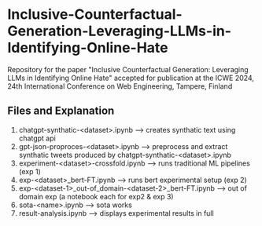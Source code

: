 # Inclusive-Counterfactual-Generation-Leveraging-LLMs-in-Identifying-Online-Hate

Repository for the paper "Inclusive Counterfactual Generation: Leveraging LLMs in Identifying Online Hate" accepted for publication at the ICWE 2024, 24th International Conference on Web Engineering, Tampere, Finland


## Files and Explanation

1. chatgpt-synthatic-\<dataset>.ipynb --> creates synthatic text using chatgpt api
2. gpt-json-proproces-\<dataset>.ipynb --> preprocess and extract synthatic tweets produced by chatgpt-synthatic-\<dataset>.ipynb
3. experiment-\<dataset>-crossfold.ipynb --> runs traditional ML pipelines (exp 1)
4. exp-\<dataset>_bert-FT.ipynb --> runs bert experimental setup (exp 2)
5. exp-\<dataset-1>_out-of_domain-\<dataset-2>_bert-FT.ipynb --> out of domain exp (a notebook each for exp2 & exp 3)
6. sota-\<name>.ipynb --> sota works
7. result-analysis.ipynb --> displays experimental results in full
